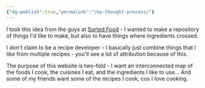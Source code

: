 ```yaml
---
{"dg-publish":true,"permalink":"/my-thought-process/"}
---
```



I took this idea from the guys at [Sorted Food](https://www.youtube.com/channel/UCfyehHM_eo4g5JUyWmms2LA) - I wanted to make a repository of things I'd like to make, but also to have things where ingredients crossed.

I don't claim to be a recipe developer - I basically just combine things that I like from multiple recipes - you'll see a lot of attribution because of this.

 The purpose of this website is two-fold - I want an interconnected map of the foods I cook, the cuisines I eat, and the ingredients I like to use... And some of my friends want some of the recipes I cook, cos I love cooking.

 
